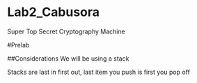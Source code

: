 Lab2_Cabusora
=============

Super Top Secret Cryptography Machine

#Prelab

##Considerations
We will be using a stack

Stacks are last in first out, last item you push is first you pop off
